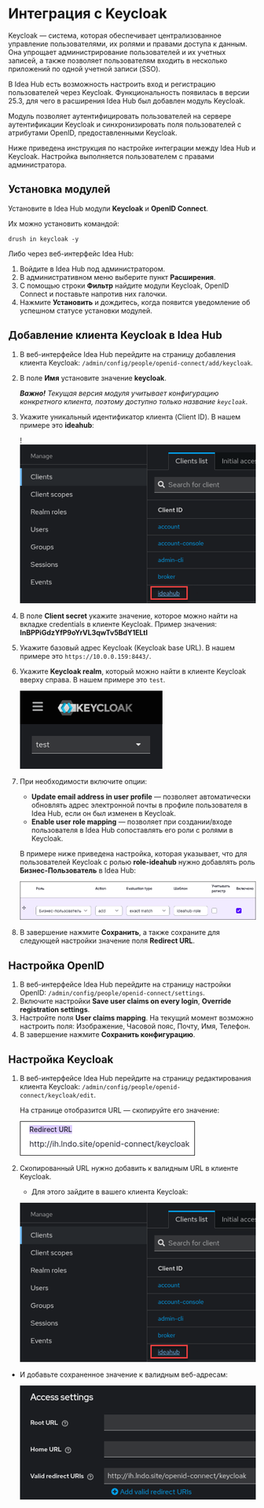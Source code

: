 # Интеграция с Keycloak

Keycloak — система, которая обеспечивает централизованное управление пользователями, их ролями и правами доступа к данным. Она упрощает администрирование пользователей и их учетных записей, а также позволяет пользователям входить в несколько приложений по одной учетной записи (SSO).

В Idea Hub есть возможность настроить вход и регистрацию пользователей через Keycloak. Функциональность появилась в версии 25.3, для чего в расширения Idea Hub был добавлен модуль Keycloak. 

Модуль позволяет аутентифицировать пользователей на сервере аутентификации Keycloak и синхронизировать поля пользователей с атрибутами OpenID, предоставленными Keycloak. 

Ниже приведена инструкция по настройке интеграции между Idea Hub и Keycloak. Настройка выполняется пользователем с правами администратора.

## Установка модулей 

Установите в Idea Hub модули **Keycloak** и **OpenID Connect**. 

Их можно установить командой:
```
drush in keycloak -y
```

Либо через веб-интерфейс Idea Hub:
1. Войдите в Idea Hub под администратором.
1. В административном меню выберите пункт **Расширения**.
1. С помощью строки **Фильтр** найдите модули Keycloak, OpenID Connect и поставьте напротив них галочки.
1. Нажмите **Установить** и дождитесь, когда появится уведомление об успешном статусе установки модулей.



## Добавление клиента Keycloak в Idea Hub  

1. В веб-интерфейсе Idea Hub перейдите на страницу добавления клиента Keycloak: `/admin/config/people/openid-connect/add/keycloak`. 
1. В поле **Имя** установите значение **keycloak**.
  
   ***Важно!** Текущая версия модуля учитывает конфигурацию конкретного клиента, поэтому доступно только название `keycloak`*.

1. Укажите уникальный идентификатор клиента (Client ID). В нашем примере это **ideahub**:

   !![](<../../../idea-hub/resources/admin/modules/keycloak-client-id.png>)

1. В поле **Client secret** укажите значение, которое можно найти на вкладке credentials в клиенте Keycloak. Пример значения: **InBPPiGdzYfP9oYrVL3qwTv5BdY1ELtl**

1. Укажите базовый адрес Keycloak (Keycloak base URL). В нашем примере это `https://10.0.0.159:8443/`.
1. Укажите **Keycloak realm**, который можно найти в клиенте Keycloak вверху справа. В нашем примере это `test`.

   ![](<../../../idea-hub/resources/admin/modules/keycloak-realm.png>)

1. При необходимости включите опции:
   * **Update email address in user profile** — позволяет автоматически обновлять адрес электронной почты в профиле пользователя в Idea Hub, если он был изменен в Keycloak.
   * **Enable user role mapping** — позволяет при создании/входе пользователя в Idea Hub сопоставлять его роли с ролями в Keycloak.

   В примере ниже приведена настройка, которая указывает, что для пользователей Keycloak с ролью **role-ideahub** нужно добавлять роль **Бизнес-Пользователь** в Idea Hub:

   ![](<../../../idea-hub/resources/admin/modules/keycloak-enable-user-role-mapping.png>)

1. В завершение нажмите **Сохранить**, а также сохраните для следующей настройки значение поля **Redirect URL**.

## Настройка OpenID

1. В веб-интерфейсе Idea Hub перейдите на страницу настройки OpenID: `/admin/config/people/openid-connect/settings`.
1. Включите настройки **Save user claims on every login**, **Override registration settings**.
1. Настройте поля **User claims mapping**. На текущий момент возможно настроить поля: Изображение, Часовой пояс, Почту, Имя, Телефон.
1. В завершение нажмите **Сохранить конфигурацию**.


## Настройка Keycloak

1. В веб-интерфейсе Idea Hub перейдите на страницу редактирования клиента Keycloak: `/admin/config/people/openid-connect/keycloak/edit`.
  
   На странице отобразится URL — скопируйте его значение:

   ![](<../../../idea-hub/resources/admin/modules/redirect-url.png>)

1. Скопированный URL нужно добавить к валидным URL в клиенте Keycloak.

   * Для этого зайдите в вашего клиента Keycloak:

   ![](<../../../idea-hub/resources/admin/modules/keycloak-client-id.png>)

  * И добавьте сохраненное значение к валидным веб-адресам:

    ![](<../../../idea-hub/resources/admin/modules/keycloak-add-url.png>)

